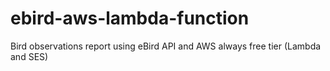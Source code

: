 # ebird-aws-lambda-function

Bird observations report using eBird API and AWS always free tier (Lambda and SES)
